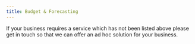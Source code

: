```yaml
---
title: Budget & Forecasting
---
```

If your business requires a service which has not been listed above please get in touch so that we can offer an ad hoc solution for your business.
